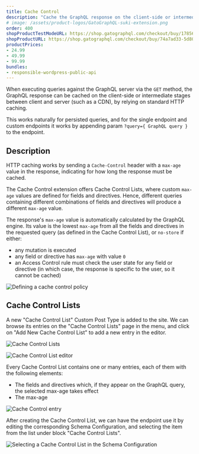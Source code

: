 ```yaml
---
title: Cache Control
description: "Cache the GraphQL response on the client-side or intermediate stages between client and server (such as a CDN) via standard HTTP caching."
# image: /assets/product-logos/GatoGraphQL-suki-extension.png
order: 400
shopProductTestModeURL: https://shop.gatographql.com/checkout/buy/17856110-cc7d-4d31-b883-0983d3f0c182
shopProductURL: https://shop.gatographql.com/checkout/buy/74a7ad33-5d80-44d6-8cde-e1a664aac335
productPrices:
- 24.99
- 49.99
- 99.99
bundles:
- responsible-wordpress-public-api
---
```


When executing queries against the GraphQL server via the `GET` method, the GraphQL response can be cached on the client-side or intermediate stages between client and server (such as a CDN), by relying on standard HTTP caching.

This works naturally for persisted queries, and for the single endpoint and custom endpoints it works by appending param `?query={ GraphQL query }` to the endpoint.

## Description

HTTP caching works by sending a `Cache-Control` header with a `max-age` value in the response, indicating for how long the response must be cached.

The Cache Control extension offers Cache Control Lists, where custom `max-age` values are defined for fields and directives. Hence, different queries containing different combinations of fields and directives will produce a different `max-age` value.

The response's `max-age` value is automatically calculated by the GraphQL engine. Its value is the lowest `max-age` from all the fields and directives in the requested query (as defined in the Cache Control List), or `no-store` if either:

- any mutation is executed
- any field or directive has `max-age` with value `0`
- an Access Control rule must check the user state for any field or directive (in which case, the response is specific to the user, so it cannot be cached)

![Defining a cache control policy](/assets/extensions/upstream-pro/cache-control.gif "Defining a cache control policy")

## Cache Control Lists

A new "Cache Control List" Custom Post Type is added to the site. We can browse its entries on the "Cache Control Lists" page in the menu, and click on "Add New Cache Control List" to add a new entry in the editor.

<div class="img-width-1024" markdown=1>

![Cache Control Lists](/assets/extensions/upstream-pro/cache-control-lists.png "Cache Control Lists")

</div>

![Cache Control List editor](/assets/extensions/upstream-pro/cache-control-list.png "Cache Control List editor")

Every Cache Control List contains one or many entries, each of them with the following elements:

- The fields and directives which, if they appear on the GraphQL query, the selected max-age takes effect
- The max-age

![Cache Control entry](/assets/extensions/upstream-pro/cache-control-entry.png "Cache Control entry")

After creating the Cache Control List, we can have the endpoint use it by editing the corresponding Schema Configuration, and selecting the item from the list under block "Cache Control Lists".

![Selecting a Cache Control List in the Schema Configuration](/assets/extensions/upstream-pro/schema-config-cache-control-lists.png "Selecting a Cache Control List in the Schema Configuration")

<!-- ## Bundles including extension

- [“All in One Toolbox for WordPress” Bundle](../../bundles/all-in-one-toolbox-for-wordpress)
- [“Responsible WordPress Public API” Bundle](../../bundles/responsible-wordpress-public-api) -->
